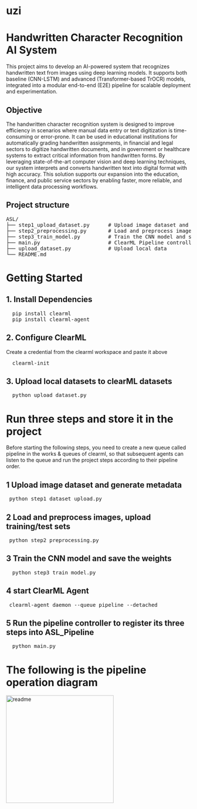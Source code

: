 # uzi

# Handwritten Character Recognition AI System
This project aims to develop an AI-powered system that recognizes handwritten text from images using deep learning models. It supports both baseline (CNN-LSTM) and advanced (Transformer-based TrOCR) models, integrated into a modular end-to-end (E2E) pipeline for scalable deployment and experimentation.

## Objective
The handwritten character recognition system is designed to improve efficiency in scenarios where manual data entry or text digitization is time-consuming or error-prone. It can be used in educational institutions for automatically grading handwritten assignments, in financial and legal sectors to digitize handwritten documents, and in government or healthcare systems to extract critical information from handwritten forms. By leveraging state-of-the-art computer vision and deep learning techniques, our system interprets and converts handwritten text into digital format with high accuracy. This solution supports our expansion into the education, finance, and public service sectors by enabling faster, more reliable, and intelligent data processing workflows.

## Project structure
<pre>
ASL/
├── step1_upload_dataset.py      # Upload image dataset and generate metadata
├── step2_preprocessing.py       # Load and preprocess images, upload training/test sets
├── step3_train_model.py         # Train the CNN model and save the weights
├── main.py                      # ClearML Pipeline controller
├── upload_dataset.py            # Upload local data
└── README.md
</pre>
# Getting Started
## 1. Install Dependencies
<pre>
  pip install clearml
  pip install clearml-agent
</pre>
## 2. Configure ClearML
Create a credential from the clearml workspace and paste it above
<pre>
  clearml-init
</pre>
## 3. Upload local datasets to clearML datasets
<pre>
  python upload_dataset.py
</pre>
# Run three steps and store it in the project
Before starting the following steps, you need to create a new queue called pipeline in the works & queues of clearml, so that subsequent agents can listen to the queue and run the project steps according to their pipeline order.
## 1 Upload image dataset and generate metadata
 <pre> python step1_dataset_upload.py</pre>
## 2 Load and preprocess images, upload training/test sets
  <pre> python step2_preprocessing.py</pre>
## 3 Train the CNN model and save the weights
   <pre>  python step3_train_model.py  </pre> 
## 4 start ClearML Agent
  <pre> clearml-agent daemon --queue pipeline --detached  </pre> 
## 5 Run the pipeline controller to register its three steps into ASL_Pipeline
   <pre>  python main.py  </pre> 
# The following is the pipeline operation diagram

<img width="293" alt="readme" src="https://github.com/user-attachments/assets/a003b172-2e23-4041-95c2-804cfe1ee946" />


